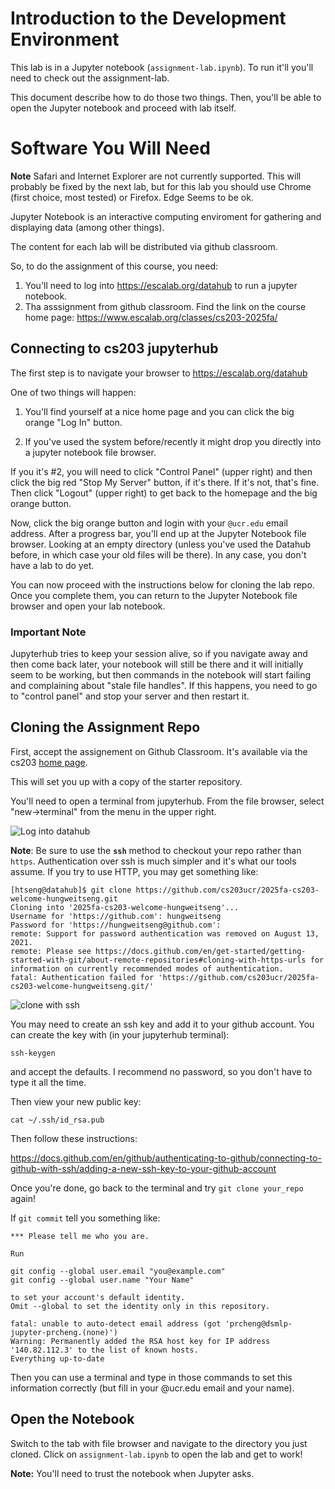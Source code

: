 # Introduction to the Development Environment


This lab is in a Jupyter notebook (`assignment-lab.ipynb`).  To run it'll you'll need to
check out the assignment-lab.

This document describe how to do those two things.  Then, you'll be able to
open the Jupyter notebook and proceed with lab itself.

# Software You Will Need

**Note** Safari and Internet Explorer are not currently supported.  This will
probably be fixed by the next lab, but for this lab you should use Chrome
(first choice, most tested) or Firefox.  Edge Seems to be ok.

Jupyter Notebook is an interactive computing enviroment for gathering and
displaying data (among other things).

The content for each lab will be distributed via github classroom.

So, to do the assignment of this course, you need:
1. You'll need to log into https://escalab.org/datahub to run a jupyter notebook. 
2. Tha asssignment from github classroom.  Find the link on the course 
home page: https://www.escalab.org/classes/cs203-2025fa/

## Connecting to cs203 jupyterhub 

The first step is to navigate your browser to 
https://escalab.org/datahub

One of two things will happen:

1. You'll find yourself at a nice home page and you can click the big orange "Log In" button. 

2. If you've used the system before/recently it might drop you directly into a jupyter notebook file browser.

If you it's #2, you will need to click "Control Panel" (upper right) and then
click the big red "Stop My Server" button, if it's there.  If it's not, that's
fine.  Then click "Logout" (upper right) to get back to the homepage and the
big orange button.

Now, click the big orange button and login with your `@ucr.edu` email address.
After a progress bar, you'll end up at the Jupyter Notebook file browser.
Looking at an empty directory (unless you've used the Datahub before, in which
case your old files will be there).  In any case, you don't have a lab to do
yet.

You can now proceed with the instructions below for cloning the lab repo.  Once
you complete them, you can return to the Jupyter Notebook file browser and open
your lab notebook.

### Important Note

Jupyterhub tries to keep your session alive, so if you navigate away and then come
back later, your notebook will still be there and it will initially seem to be
working, but then commands in the notebook will start failing and complaining
about "stale file handles". If this happens, you need to go to "control panel"
and stop your server and then restart it.

## Cloning the Assignment Repo

First, accept the assignement on Github Classroom.  It's available via the
cs203 [home page](https://www.escalab.org/classes/cs203-2025fa/).

This will set you up with a copy of the starter repository.

You'll need to open a terminal from jupyterhub.  From the file browser, select "new->terminal" from the menu in the upper right.

![Log into datahub](images/open-terminal-short.gif)

**Note**: Be sure to use the **`ssh`** method to checkout your repo rather than `https`.  Authentication over ssh is much simpler and it's what our tools assume.  If you try to use HTTP, you may get something like:

```
[htseng@datahub]$ git clone https://github.com/cs203ucr/2025fa-cs203-welcome-hungweitseng.git
Cloning into '2025fa-cs203-welcome-hungweitseng'...
Username for 'https://github.com': hungweitseng
Password for 'https://hungweitseng@github.com': 
remote: Support for password authentication was removed on August 13, 2021.
remote: Please see https://docs.github.com/en/get-started/getting-started-with-git/about-remote-repositories#cloning-with-https-urls for information on currently recommended modes of authentication.
fatal: Authentication failed for 'https://github.com/cs203ucr/2025fa-cs203-welcome-hungweitseng.git/'
```
![clone with ssh](images/clone-with-ssh.png)


You may need to create an ssh key and add it to your github account.  You can create the key with (in your jupyterhub terminal):

```
ssh-keygen
```

and accept the defaults.  I recommend no password, so you don't have to type it all the time.

Then view your new public key:

```
cat ~/.ssh/id_rsa.pub
```

Then follow these instructions:

https://docs.github.com/en/github/authenticating-to-github/connecting-to-github-with-ssh/adding-a-new-ssh-key-to-your-github-account


Once you're done, go back to the terminal and try `git clone your_repo` again!

If `git commit` tell you something like:
```
*** Please tell me who you are.

Run

git config --global user.email "you@example.com"
git config --global user.name "Your Name"

to set your account's default identity.
Omit --global to set the identity only in this repository.

fatal: unable to auto-detect email address (got 'prcheng@dsmlp-jupyter-prcheng.(none)')
Warning: Permanently added the RSA host key for IP address '140.82.112.3' to the list of known hosts.
Everything up-to-date
```

Then you can use a terminal and type in those commands to set this information correctly (but fill in your @ucr.edu email and your name).

## Open the Notebook

Switch to the tab with file browser and navigate to the directory you just cloned.   Click on `assignment-lab.ipynb` to open the lab and get to work!

**Note:** You'll need to trust the notebook when Jupyter asks.
